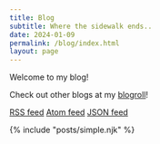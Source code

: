 ```yaml
---
title: Blog 
subtitle: Where the sidewalk ends..
date: 2024-01-09
permalink: /blog/index.html
layout: page
---
```

Welcome to my blog!

Check out other blogs at my [blogroll](/roll)!

[RSS feed](/feed.xml) [Atom feed](/atom.xml) [JSON feed](/feed.json)

{% include "posts/simple.njk" %}